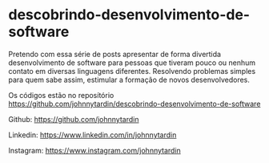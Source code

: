# descobrindo-desenvolvimento-de-software
Pretendo com essa série de posts apresentar de forma divertida desenvolvimento de software para pessoas que tiveram pouco ou nenhum contato em diversas linguagens diferentes. 
Resolvendo problemas simples para quem sabe assim, estimular a formação de novos desenvolvedores.

Os códigos estão no reposítório https://github.com/johnnytardin/descobrindo-desenvolvimento-de-software


Github: https://github.com/johnnytardin

Linkedin: https://www.linkedin.com/in/johnnytardin

Instagram: https://www.instagram.com/johnnytardin